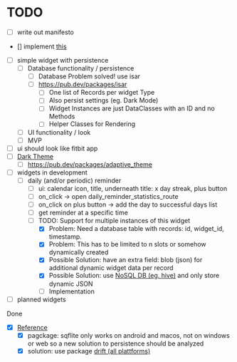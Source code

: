 # TODO

- [ ] write out manifesto

- [] implement [this](https://medium.com/geekculture/isar-database-how-to-use-it-with-flutter-todo-app-978a2d7c85dd)

- [ ] simple widget with persistence
  - [ ] Database functionality / persistence
    - [ ] Database Problem solved! use isar
    - [ ] <https://pub.dev/packages/isar>
      - [ ] One list of Records per widget Type
      - [ ] Also persist settings (eg. Dark Mode)
      - [ ] Widget Instances are just DataClasses with an ID and no Methods
      - [ ] Helper Classes for Rendering
  - [ ] UI functionality / look
  - [ ] MVP

- [ ] ui should look like fitbit app
- [ ] [Dark Theme](https://medium.flutterdevs.com/implement-dark-mode-in-flutter-using-provider-158925112bf9)
  - [ ] <https://pub.dev/packages/adaptive_theme>

- [ ] widgets in development
  - [ ] daily (and/or periodic) reminder
    - [ ] ui: calendar icon, title, underneath title: x day streak, plus button
    - [ ] on_click -> open daily_reminder_statistics_route
    - [ ] on_click on plus button -> add the day to successful days list
    - [ ] get reminder at a specific time
    - [ ] TODO: Support for multiple instances of this widget
      - [X] Problem: Need a database table with records: id, widget_id, timestamp.
      - [X] Problem: This has to be limited to n slots or somehow dynamically created
      - [X] Possible Solution: have an extra field: blob (json) for additional dynamic widget data per record
      - [X] Possible Solution: use [NoSQL DB (eg. hive)](https://pub.dev/packages/hive) and only store dynamic JSON
      - [ ] Implementation

- [ ] planned widgets

Done

- [X] [Reference](https://docs.flutter.dev/cookbook/persistence/sqlite)
  - [X] pagckage: sqflite only works on android and macos, not on windows or web so a new solution to persistence should be analyzed
  - [X] solution: use package [drift (all plattforms)](https://drift.simonbinder.eu/docs/getting-started/)
